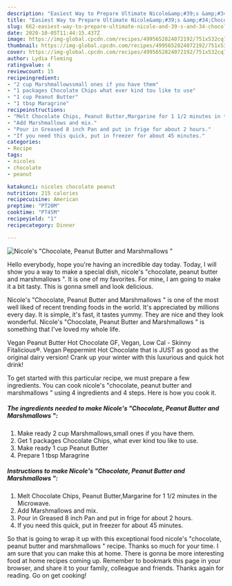 ```yaml
---
description: "Easiest Way to Prepare Ultimate Nicole&amp;#39;s &amp;#34;Chocolate, Peanut Butter and Marshmallows &amp;#34;"
title: "Easiest Way to Prepare Ultimate Nicole&amp;#39;s &amp;#34;Chocolate, Peanut Butter and Marshmallows &amp;#34;"
slug: 662-easiest-way-to-prepare-ultimate-nicole-and-39-s-and-34-chocolate-peanut-butter-and-marshmallows-and-34
date: 2020-10-05T11:44:15.437Z
image: https://img-global.cpcdn.com/recipes/4995652824072192/751x532cq70/nicoles-chocolate-peanut-butter-and-marshmallows-recipe-main-photo.jpg
thumbnail: https://img-global.cpcdn.com/recipes/4995652824072192/751x532cq70/nicoles-chocolate-peanut-butter-and-marshmallows-recipe-main-photo.jpg
cover: https://img-global.cpcdn.com/recipes/4995652824072192/751x532cq70/nicoles-chocolate-peanut-butter-and-marshmallows-recipe-main-photo.jpg
author: Lydia Fleming
ratingvalue: 4
reviewcount: 15
recipeingredient:
- "2 cup Marshmallowssmall ones if you have them"
- "1 packages Chocolate Chips what ever kind tou like to use"
- "1 cup Peanut Butter"
- "1 tbsp Maragrine"
recipeinstructions:
- "Melt Chocolate Chips, Peanut Butter,Margarine for 1 1/2 minutes in the Microwave."
- "Add Marshmallows and mix."
- "Pour in Greased 8 inch Pan and put in frige for about 2 hours."
- "If you need this quick, put in freezer for about 45 minutes."
categories:
- Recipe
tags:
- nicoles
- chocolate
- peanut

katakunci: nicoles chocolate peanut 
nutrition: 215 calories
recipecuisine: American
preptime: "PT20M"
cooktime: "PT45M"
recipeyield: "1"
recipecategory: Dinner

---
```



![Nicole&#39;s &#34;Chocolate, Peanut Butter and Marshmallows &#34;](https://img-global.cpcdn.com/recipes/4995652824072192/751x532cq70/nicoles-chocolate-peanut-butter-and-marshmallows-recipe-main-photo.jpg)

Hello everybody, hope you're having an incredible day today. Today, I will show you a way to make a special dish, nicole&#39;s &#34;chocolate, peanut butter and marshmallows &#34;. It is one of my favorites. For mine, I am going to make it a bit tasty. This is gonna smell and look delicious.

Nicole&#39;s &#34;Chocolate, Peanut Butter and Marshmallows &#34; is one of the most well liked of recent trending foods in the world. It's appreciated by millions every day. It is simple, it's fast, it tastes yummy. They are nice and they look wonderful. Nicole&#39;s &#34;Chocolate, Peanut Butter and Marshmallows &#34; is something that I've loved my whole life.

Vegan Peanut Butter Hot Chocolate GF, Vegan, Low Cal - Skinny Fitalicious®. Vegan Peppermint Hot Chocolate that is JUST as good as the original dairy version! Crank up your winter with this luxurious and quick hot drink!


To get started with this particular recipe, we must prepare a few ingredients. You can cook nicole&#39;s &#34;chocolate, peanut butter and marshmallows &#34; using 4 ingredients and 4 steps. Here is how you cook it.

<!--inarticleads1-->

##### The ingredients needed to make Nicole&#39;s &#34;Chocolate, Peanut Butter and Marshmallows &#34;:

1. Make ready 2 cup Marshmallows,small ones if you have them.
1. Get 1 packages Chocolate Chips, what ever kind tou like to use.
1. Make ready 1 cup Peanut Butter
1. Prepare 1 tbsp Maragrine




<!--inarticleads2-->

##### Instructions to make Nicole&#39;s &#34;Chocolate, Peanut Butter and Marshmallows &#34;:

1. Melt Chocolate Chips, Peanut Butter,Margarine for 1 1/2 minutes in the Microwave.
1. Add Marshmallows and mix.
1. Pour in Greased 8 inch Pan and put in frige for about 2 hours.
1. If you need this quick, put in freezer for about 45 minutes.




So that is going to wrap it up with this exceptional food nicole&#39;s &#34;chocolate, peanut butter and marshmallows &#34; recipe. Thanks so much for your time. I am sure that you can make this at home. There is gonna be more interesting food at home recipes coming up. Remember to bookmark this page in your browser, and share it to your family, colleague and friends. Thanks again for reading. Go on get cooking!
